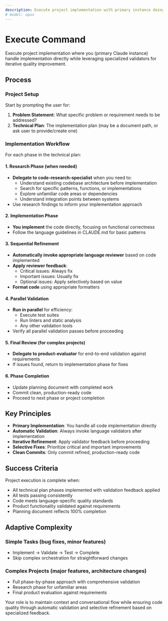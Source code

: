 ```yaml
---
description: Execute project implementation with primary instance doing implementation and automatic validation for iterative refinement.
# model: opus
---
```


# Execute Command

Execute project implementation where you (primary Claude instance) handle implementation directly while leveraging specialized validators for iterative quality improvement.

## Process

### Project Setup

Start by prompting the user for:

1. **Problem Statement**: What specific problem or requirement needs to be addressed?
2. **Technical Plan**: The implementation plan (may be a document path, or ask user to provide/create one)

### Implementation Workflow

For each phase in the technical plan:

#### 1. **Research Phase** (when needed)
- **Delegate to code-research-specialist** when you need to:
  - Understand existing codebase architecture before implementation
  - Search for specific patterns, functions, or implementations
  - Explore unfamiliar code areas or dependencies
  - Understand integration points between systems
- Use research findings to inform your implementation approach

#### 2. **Implementation Phase**
- **You implement** the code directly, focusing on functional correctness
- Follow the language guidelines in CLAUDE.md for basic patterns

#### 3. **Sequential Refinement**
- **Automatically invoke appropriate language reviewer** based on code implemented
- **Apply reviewer feedback**:
  - Critical issues: Always fix
  - Important issues: Usually fix
  - Optional issues: Apply selectively based on value
- **Format code** using appropriate formatters

#### 4. **Parallel Validation**
- **Run in parallel** for efficiency:
  - Execute test suites
  - Run linters and static analysis
  - Any other validation tools
- Verify all parallel validation passes before proceeding

#### 5. **Final Review** (for complex projects)
- **Delegate to product-evaluator** for end-to-end validation against requirements
- If issues found, return to implementation phase for fixes

#### 6. **Phase Completion**
- Update planning document with completed work
- Commit clean, production-ready code
- Proceed to next phase or project completion

## Key Principles

- **Primary Implementation**: You handle all code implementation directly
- **Automatic Validation**: Always invoke language validators after implementation
- **Iterative Refinement**: Apply validator feedback before proceeding
- **Selective Fixes**: Prioritize critical and important improvements
- **Clean Commits**: Only commit refined, production-ready code

## Success Criteria

Project execution is complete when:

- All technical plan phases implemented with validation feedback applied
- All tests passing consistently  
- Code meets language-specific quality standards
- Product functionality validated against requirements
- Planning document reflects 100% completion

## Adaptive Complexity

### Simple Tasks (bug fixes, minor features)
- Implement → Validate → Test → Complete
- Skip complex orchestration for straightforward changes

### Complex Projects (major features, architecture changes)  
- Full phase-by-phase approach with comprehensive validation
- Research phase for unfamiliar areas
- Final product evaluation against requirements

Your role is to maintain context and conversational flow while ensuring code quality through automatic validation and selective refinement based on specialized feedback.

